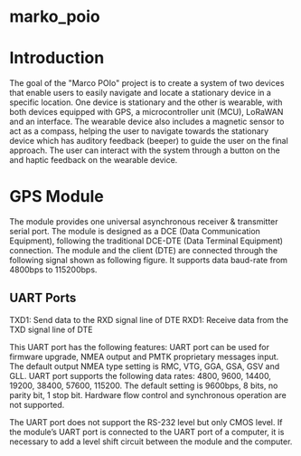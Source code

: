 # marko_poio


# Introduction 
The goal of the "Marco POIo" project is to create a system of two devices that enable users to easily navigate and locate a stationary device in a specific location. One device is stationary and the other is wearable, with both devices equipped with GPS, a microcontroller unit (MCU), LoRaWAN and an interface. The wearable device also includes a magnetic sensor to act as a compass, helping the user to navigate towards the stationary device which has auditory feedback (beeper) to guide the user on the final approach. The user can interact with the system through a button on the and haptic feedback on the wearable device.


# GPS Module 
The module provides one universal asynchronous receiver & transmitter serial port. The module is designed as a DCE (Data Communication Equipment), following the traditional DCE-DTE (Data Terminal Equipment) connection. The module and the client (DTE) are connected through the following signal shown as following figure. It supports data baud-rate from 4800bps to 115200bps.

## UART Ports
TXD1: Send data to the RXD signal line of DTE
RXD1: Receive data from the TXD signal line of DTE


This UART port has the following features:
UART port can be used for firmware upgrade, NMEA output and PMTK proprietary messages input.
The default output NMEA type setting is RMC, VTG, GGA, GSA, GSV and GLL.
UART port supports the following data rates:
4800, 9600, 14400, 19200, 38400, 57600, 115200.
The default setting is 9600bps, 8 bits, no parity bit, 1 stop bit.
Hardware flow control and synchronous operation are not supported.

The UART port does not support the RS-232 level but only CMOS level. If the module’s UART port is connected to the UART port of a computer, it is necessary to add a level shift circuit between the module and the computer.
